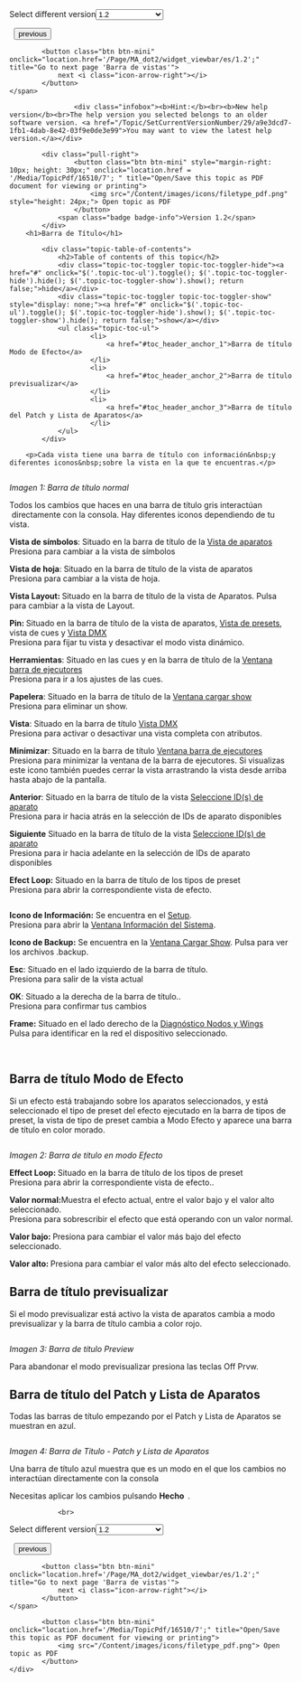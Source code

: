 
<div class="topic-navigation">

<div class="pull-right">
	<span class="pull-left">


<div class="pull-left">
<form action="/Topic/SetCurrentVersionNumber" class="form-inline" id="frmTagSelector" method="post">	<span class="form-mini">
		<div class="input-prepend"><span class="add-on">Select different version</span><select autocomplete="off" id="versionNumberId" name="versionNumberId" onchange="$(this).closest('#frmTagSelector').submit();" style="width: 120px;"><option value="">- latest -</option>
<option value="3">1.1</option>
<option selected="selected" value="7">1.2</option>
<option value="12">1.3</option>
<option value="16">1.5</option>
<option value="29">1.9</option>
</select></div>
		<input data-val="true" data-val-number="The field Int32 must be a number." data-val-required="The Int32 field is required." id="ProductId" name="ProductId" type="hidden" value="7">
		<input id="CurrentGuid" name="CurrentGuid" type="hidden" value="a9e3dcd7-1fb1-4dab-8e42-03f9e0de3e99">
	</span>
</form></div>&nbsp;	</span>
	<span class="pull-right" style="white-space: nowrap;">
			<button class="btn btn-mini" onclick="location.href='/Page/MA_dot2/Widget_PresetTypeBar/es/1.2'; " title="Go to previous page 'Barra tipos de Preset'">
				<i class="icon-arrow-left"></i> previous
			</button>

			<button class="btn btn-mini" onclick="location.href='/Page/MA_dot2/widget_viewbar/es/1.2';" title="Go to next page 'Barra de vistas'">
				next <i class="icon-arrow-right"></i> 
			</button>
	</span>
</div>
<div class="clear-fix" style="margin-bottom: 10px"></div>
</div>

					<div class="infobox"><b>Hint:</b><br><b>New help version</b><br>The help version you selected belongs to an older software version. <a href="/Topic/SetCurrentVersionNumber/29/a9e3dcd7-1fb1-4dab-8e42-03f9e0de3e99">You may want to view the latest help version.</a></div>

			<div class="pull-right">
					<button class="btn btn-mini" style="margin-right: 10px; height: 30px;" onclick="location.href = '/Media/TopicPdf/16510/7'; " title="Open/Save this topic as PDF document for viewing or printing">
						<img src="/Content/images/icons/filetype_pdf.png" style="height: 24px;"> Open topic as PDF
					</button>
				<span class="badge badge-info">Version 1.2</span>
			</div>
		<h1>Barra de Título</h1>

			<div class="topic-table-of-contents">
				<h2>Table of contents of this topic</h2>
				<div class="topic-toc-toggler topic-toc-toggler-hide"><a href="#" onclick="$('.topic-toc-ul').toggle(); $('.topic-toc-toggler-hide').hide(); $('.topic-toc-toggler-show').show(); return false;">hide</a></div>
				<div class="topic-toc-toggler topic-toc-toggler-show" style="display: none;"><a href="#" onclick="$('.topic-toc-ul').toggle(); $('.topic-toc-toggler-hide').show(); $('.topic-toc-toggler-show').hide(); return false;">show</a></div>
				<ul class="topic-toc-ul">
						<li>
							<a href="#toc_header_anchor_1">Barra de título Modo de Efecto</a>
						</li>
						<li>
							<a href="#toc_header_anchor_2">Barra de título previsualizar</a>
						</li>
						<li>
							<a href="#toc_header_anchor_3">Barra de título del Patch y Lista de Aparatos</a>
						</li>
				</ul>
			</div>

		<p>Cada vista tiene una barra de título con información&nbsp;y diferentes iconos&nbsp;sobre la vista en la que te encuentras.</p>

<p><img alt="" src="/Media/Image/Dot2_ViewsandWindows_Fixtures_TitleBar_500_1-2.png"></p>

<p><em>Imagen 1: Barra de título normal</em></p>

<p>Todos los cambios que haces en una barra de título gris interactúan &nbsp;directamente con la consola. Hay diferentes iconos dependiendo de tu vista.</p>

<p><img alt="" src="/Media/Image/Dot2_ViewsandWindows_ControlElements_TitleBar02_1-0.PNG"><br>
<strong>Vista de símbolos</strong>: Situado en la barra de título de la&nbsp;<a href="/Topic/989f0b88-de3d-4818-8c0b-a69fa90b2106">Vista de aparatos</a><br>
Presiona para cambiar a la vista de símbolos</p>

<p><img alt="" src="/Media/Image/Dot2_ViewsandWindows_ControlElements_TitleBar03_1-0.PNG"><br>
<strong>Vista de hoja</strong>: Situado en la barra de título de la vista de aparatos<br>
Presiona para cambiar a la vista de hoja.</p>

<p><img alt="" src="/Media/Image/Dot2_ViewsandWindows_ControlElements_TitleBar23_1-2.png"><br>
<strong>Vista Layout: </strong>Situado en la barra de título de la vista de Aparatos. Pulsa para cambiar a la vista de Layout.</p>

<p><img alt="" src="/Media/Image/Dot2_ViewsandWindows_ControlElements_TitleBar04_1-0.PNG"><br>
<strong>Pin: </strong>Situado en la barra de título de la vista de aparatos,&nbsp;<a href="/Topic/c3fb198e-9577-4dae-981c-601829997529">Vista de presets</a>,<strong> </strong>vista de cues y <a href="/Topic/2f939332-43b1-44f0-9a0e-3121d5083e70">Vista DMX</a><br>
Presiona para fijar tu vista y desactivar el modo vista dinámico.</p>

<p><img alt="" src="/Media/Image/Dot2_ViewsandWindows_ControlElements_TitleBar05_1-0.PNG"><br>
<strong>Herramientas</strong>: Situado en las cues y en la barra de título de la<strong>&nbsp;</strong><a href="/Topic/d8ca000e-cf13-448d-ac3e-129272e731d8">Ventana barra de ejecutores</a><br>
Presiona para ir a los ajustes de las&nbsp;cues.</p>

<p><img alt="" src="/Media/Image/Dot2_ViewsandWindows_ControlElements_TitleBar12_1-0.PNG"><br>
<strong>Papelera</strong>: Situado en la barra de título de la <a href="/Topic/5376c636-64ff-4c67-887c-a81e7532afea">Ventana cargar show</a><br>
Presiona para eliminar un&nbsp;show.</p>

<p><strong><img alt="" src="/Media/Image/Dot2_ViewsandWindows_ControlElements_TitleBar06_1-0.PNG"></strong><br>
<strong>Vista</strong>: Situado en la barra de título&nbsp;<a href="/Topic/2f939332-43b1-44f0-9a0e-3121d5083e70">Vista DMX</a><br>
Presiona para activar o desactivar una vista completa con atributos.</p>

<p><img alt="" src="/Media/Image/Dot2_ViewsandWindows_ControlElements_TitleBar07_1-0.PNG"><br>
<strong>Minimizar</strong>: Situado en la barra de título <a href="/Topic/d8ca000e-cf13-448d-ac3e-129272e731d8">Ventana barra de ejecutores</a><br>
Presiona para minimizar la ventana de la barra de ejecutores. Si visualizas este icono también puedes cerrar la vista arrastrando la vista desde arriba hasta abajo de la pantalla.</p>

<p><img alt="" src="/Media/Image/Dot2_ViewsandWindows_ControlElements_TitleBar10_1-0.PNG"><br>
<strong>Anterior</strong>: Situado en la barra de título de la vista <a href="/Topic/01949542-9b01-4052-b2c5-ac718d5dbdfe">Seleccione ID(s) de aparato</a><br>
Presiona para ir hacia atrás en la selección de IDs de aparato disponibles</p>

<p><img alt="" src="/Media/Image/Dot2_ViewsandWindows_ControlElements_TitleBar11_1-0.PNG"><br>
<strong>Siguiente</strong>&nbsp;Situado en la barra de título de la vista&nbsp;<a href="/Topic/01949542-9b01-4052-b2c5-ac718d5dbdfe">Seleccione ID(s) de aparato</a><br>
Presiona para ir hacia adelante en la selección de IDs de aparato disponibles</p>

<p><img alt="" src="/Media/Image/Dot2_ViewsandWindows_ControlElements_TitleBar17_1-0.PNG"><br>
<strong>Efect Loop:</strong> Situado en la barra de título de los tipos de preset<br>
Presiona para abrir la correspondiente vista de efecto.</p>

<p><img alt="" src="/Media/Image/Dot2_ViewsandWindows_Setup03_1-0.PNG"></p>

<p><strong>Icono de Información:</strong>&nbsp;Se encuentra en el&nbsp;<a href="/Topic/198599eb-ca20-4e60-b007-bb08cd2ce43b">Setup</a>.<br>
Presiona para abrir la <a href="/Topic/aeea08ec-762b-4fbc-b77b-cb65a68e08ca">Ventana Información del Sistema</a>.</p>

<p><img alt="" src="/Media/Image/Dot2_ViewsandWindows_BackupWindow05_1-2.png"><br>
<strong>Icono de Backup:</strong>&nbsp;Se encuentra en la&nbsp;<a href="/Topic/5376c636-64ff-4c67-887c-a81e7532afea">Ventana Cargar&nbsp;Show</a>. Pulsa para ver los archivos .backup.</p>

<p><strong><img alt="" src="/Media/Image/Dot2_ViewsandWindows_ControlElements_TitleBar08_1-0.PNG"><br>
Esc</strong>:&nbsp;Situado en el lado izquierdo de la barra de título.<br>
Presiona para salir de la vista actual</p>

<p><strong><img alt="" src="/Media/Image/Dot2_ViewsandWindows_ControlElements_TitleBar09_1-0.PNG"><br>
OK</strong>: Situado a la derecha de la barra de título..<br>
Presiona para confirmar tus cambios</p>

<p><img alt="" src="/Media/Image/Dot2_ViewsandWindows_WingStatistics02_1-1.PNG"><br>
<strong>Frame:</strong>&nbsp;Situado en el lado derecho de la&nbsp;<a href="/Topic/eab16900-bd9c-4236-a315-4fc4ceecd28d">Diagnóstico Nodos y&nbsp;Wings</a><br>
Pulsa para identificar en la red el dispositivo seleccionado.</p>

<p>&nbsp;</p>

<a name="toc_header_anchor_1" id="toc_header_anchor_1" class="topic-toc-item"></a><h2>Barra de título Modo de Efecto</h2>

<p>Si un efecto está trabajando sobre los aparatos seleccionados, y está seleccionado el tipo de preset del efecto ejecutado en la barra de tipos de preset,&nbsp;la vista de tipo de preset&nbsp;cambia a Modo Efecto&nbsp;y aparece una barra de título en color morado.</p>

<p><img alt="" src="/Media/Image/Dot2_ViewsandWindows_DimmerPresetTypeView04_1-2.png"></p>

<p><em>Imagen 2: Barra de título en modo Efecto</em></p>

<p><img alt="" src="/Media/Image/Dot2_ViewsandWindows_ControlElements_TitleBar18_1-2.png"><br>
<strong>Effect Loop: </strong>Situado en la barra de título de los tipos de&nbsp;preset​<br>
Presiona para abrir la correspondiente vista de efecto..</p>

<p><img alt="" src="/Media/Image/Dot2_ViewsandWindows_ControlElements_TitleBar19_1-2.png"><br>
<strong>Valor normal:</strong>Muestra el efecto actual, entre el valor bajo y el valor alto seleccionado.<br>
Presiona para sobrescribir el efecto que está operando con un valor normal.</p>

<p><img alt="" src="/Media/Image/Dot2_ViewsandWindows_ControlElements_TitleBar20_1-2.png"><br>
<strong>Valor bajo: </strong>Presiona para cambiar el valor más bajo del efecto seleccionado.</p>

<p><img alt="" src="/Media/Image/Dot2_ViewsandWindows_ControlElements_TitleBar21_1-2.png"><br>
<strong>Valor alto:&nbsp;</strong>Presiona para cambiar el valor más alto del efecto seleccionado.</p>

<a name="toc_header_anchor_2" id="toc_header_anchor_2" class="topic-toc-item"></a><h2>Barra de título previsualizar</h2>

<p>Si el modo previsualizar está activo la vista de aparatos cambia a modo previsualizar y la barra de título cambia a color rojo.</p>

<p><img alt="" src="/Media/Image/Dot2_ViewsandWindows_ControlElements_TitleBar22_1-2.png"></p>

<p><em>Imagen 3: Barra de título Preview</em></p>

<p>Para abandonar el modo previsualizar presiona las teclas&nbsp;<span class="hardkey">Off</span>&nbsp;<span class="hardkey">Prvw</span>.</p>

<a name="toc_header_anchor_3" id="toc_header_anchor_3" class="topic-toc-item"></a><h2>Barra de título del Patch y Lista de Aparatos</h2>

<p>Todas las barras de título empezando por el Patch y Lista de Aparatos se muestran en azul.</p>

<p><img alt="" src="/Media/Image/Dot2_ViewsandWindows_ControlElements_TitleBar15_1-0.PNG"></p>

<p><em>Imagen 4: Barra de Titulo - Patch y Lista de Aparatos</em></p>

<p>Una barra de título azul muestra que es un modo en el que los cambios no interactúan directamente con la consola</p>

<p>Necesitas aplicar los cambios pulsando <strong>Hecho&nbsp;&nbsp;</strong><img alt="" src="/Media/Image/Dot2_ViewsandWindows_PatchAndFixtureSchedule_1-0.PNG">.</p>


				<br>
<div class="topic-navigation">

<div class="pull-right">
	<span class="pull-left">


<div class="pull-left">
<form action="/Topic/SetCurrentVersionNumber" class="form-inline" id="frmTagSelector" method="post">	<span class="form-mini">
		<div class="input-prepend"><span class="add-on">Select different version</span><select autocomplete="off" id="versionNumberId" name="versionNumberId" onchange="$(this).closest('#frmTagSelector').submit();" style="width: 120px;"><option value="">- latest -</option>
<option value="3">1.1</option>
<option selected="selected" value="7">1.2</option>
<option value="12">1.3</option>
<option value="16">1.5</option>
<option value="29">1.9</option>
</select></div>
		<input data-val="true" data-val-number="The field Int32 must be a number." data-val-required="The Int32 field is required." id="ProductId" name="ProductId" type="hidden" value="7">
		<input id="CurrentGuid" name="CurrentGuid" type="hidden" value="a9e3dcd7-1fb1-4dab-8e42-03f9e0de3e99">
	</span>
</form></div>&nbsp;	</span>
	<span class="pull-right" style="white-space: nowrap;">
			<button class="btn btn-mini" onclick="location.href='/Page/MA_dot2/Widget_PresetTypeBar/es/1.2'; " title="Go to previous page 'Barra tipos de Preset'">
				<i class="icon-arrow-left"></i> previous
			</button>

			<button class="btn btn-mini" onclick="location.href='/Page/MA_dot2/widget_viewbar/es/1.2';" title="Go to next page 'Barra de vistas'">
				next <i class="icon-arrow-right"></i> 
			</button>
	</span>
</div>
	<div class="clear-fix"></div>
	<div class="pull-right">
	
			<button class="btn btn-mini" onclick="location.href='/Media/TopicPdf/16510/7';" title="Open/Save this topic as PDF document for viewing or printing">
				<img src="/Content/images/icons/filetype_pdf.png"> Open topic as PDF
			</button>
	</div>
<div class="clear-fix" style="margin-bottom: 10px"></div>
</div>

	